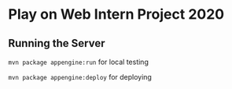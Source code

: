 # Play on Web Intern Project 2020

## Running the Server
`mvn package appengine:run` for local testing

`mvn package appengine:deploy` for deploying

